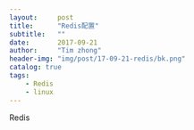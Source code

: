 ```yaml
---
layout:     post
title:      "Redis配置"
subtitle:   ""
date:       2017-09-21
author:     "Tim zhong"
header-img: "img/post/17-09-21-redis/bk.png"
catalog: true
tags:
    - Redis
    - linux
---
```


Redis